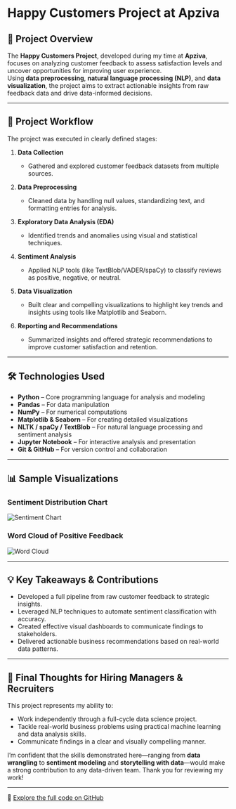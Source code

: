 # Happy Customers Project at Apziva

## 📝 Project Overview

The **Happy Customers Project**, developed during my time at **Apziva**, focuses on analyzing customer feedback to assess satisfaction levels and uncover opportunities for improving user experience.  
Using **data preprocessing**, **natural language processing (NLP)**, and **data visualization**, the project aims to extract actionable insights from raw feedback data and drive data-informed decisions.

---

## 🔄 Project Workflow

The project was executed in clearly defined stages:

1. **Data Collection**  
   - Gathered and explored customer feedback datasets from multiple sources.

2. **Data Preprocessing**  
   - Cleaned data by handling null values, standardizing text, and formatting entries for analysis.

3. **Exploratory Data Analysis (EDA)**  
   - Identified trends and anomalies using visual and statistical techniques.

4. **Sentiment Analysis**  
   - Applied NLP tools (like TextBlob/VADER/spaCy) to classify reviews as positive, negative, or neutral.

5. **Data Visualization**  
   - Built clear and compelling visualizations to highlight key trends and insights using tools like Matplotlib and Seaborn.

6. **Reporting and Recommendations**  
   - Summarized insights and offered strategic recommendations to improve customer satisfaction and retention.

---

## 🛠️ Technologies Used

- **Python** – Core programming language for analysis and modeling  
- **Pandas** – For data manipulation  
- **NumPy** – For numerical computations  
- **Matplotlib & Seaborn** – For creating detailed visualizations  
- **NLTK / spaCy / TextBlob** – For natural language processing and sentiment analysis  
- **Jupyter Notebook** – For interactive analysis and presentation  
- **Git & GitHub** – For version control and collaboration  

---

## 📊 Sample Visualizations

### Sentiment Distribution Chart
![Sentiment Chart](images/sentiment_distribution.png)

### Word Cloud of Positive Feedback
![Word Cloud](images/wordcloud_positive.png)


---

## 💡 Key Takeaways & Contributions

- Developed a full pipeline from raw customer feedback to strategic insights.
- Leveraged NLP techniques to automate sentiment classification with accuracy.
- Created effective visual dashboards to communicate findings to stakeholders.
- Delivered actionable business recommendations based on real-world data patterns.

---

## 🙌 Final Thoughts for Hiring Managers & Recruiters

This project represents my ability to:
- Work independently through a full-cycle data science project.
- Tackle real-world business problems using practical machine learning and data analysis skills.
- Communicate findings in a clear and visually compelling manner.

I’m confident that the skills demonstrated here—ranging from **data wrangling** to **sentiment modeling** and **storytelling with data**—would make a strong contribution to any data-driven team. Thank you for reviewing my work!

---

📁 [Explore the full code on GitHub](https://github.com/AlvinSMoyo/AlvinM_KpEVXA8fWeQhuv6f)


